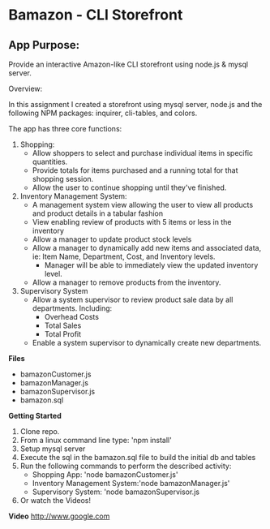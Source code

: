 # Bamazon - CLI Storefront
## App Purpose: 
Provide an interactive Amazon-like CLI storefront using node.js & mysql server.

Overview: 

In this assignment I created a storefront using mysql server, node.js and the following NPM packages: inquirer, cli-tables, and colors. 

The app has three core functions: 
1. Shopping: 
	* Allow shoppers to select and purchase individual items in specific quantities.
	* Provide totals for items purchased and a running total for that shopping session. 
	* Allow the user to continue shopping until they've finished.
2. Inventory Management System: 
	* A management system view allowing the user to view all products and product details in a tabular fashion
	*  View enabling review of products with 5 items or less in the inventory
	* Allow a manager to update product stock levels
	* Allow a manager to dynamically add new items and associated data,  ie:  Item Name, Department, Cost, and Inventory levels. 
		- Manager will be able to immediately view the updated inventory level. 
	* Allow a manager to remove products from the inventory.
3. Supervisory System
	* Allow a system supervisor to review product sale data by all departments. Including: 
		* Overhead Costs
		* Total Sales
		* Total Profit
	* Enable a system supervisor to dynamically create new departments.

**Files**
* bamazonCustomer.js
* bamazonManager.js
* bamazonSupervisor.js
* bamazon.sql

**Getting Started**
1. Clone repo.
2. From a linux command line type: 'npm install'
3. Setup mysql server
4. Execute the sql in the bamazon.sql file to build the initial db and tables
3. Run the following commands to perform the described activity:
	* Shopping App: 'node bamazonCustomer.js'
	* Inventory Management System:'node bamazonManager.js'
	* Supervisory System: 'node bamazonSupervisor.js
4. Or watch the Videos!

**Video**
http://www.google.com
